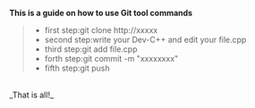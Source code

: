  **This is a guide on how to use Git tool commands**
 > * first step:git clone http://xxxxx
 > * second step:write your Dev-C++ and edit your file.cpp
 > * third step:git add file.cpp
 > * forth step:git commit -m "xxxxxxxx"
 > * fifth step:git push
<br>
_That is all!_

